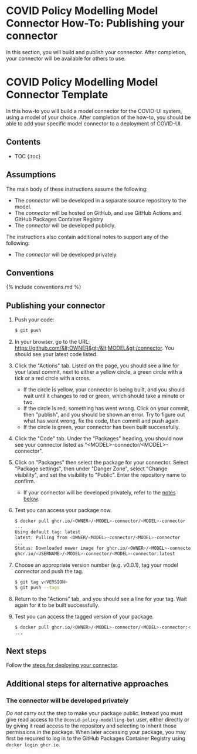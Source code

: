 # COVID Policy Modelling Model Connector How-To: Publishing your connector

In this section, you will build and publish your connector.
After completion, your connector will be available for others to use.

# COVID Policy Modelling Model Connector Template

In this how-to you will build a model connector for the COVID-UI system, using a model of your choice.
After completion of the how-to, you should be able to add your specific model connector to a deployment of COVID-UI.

## Contents

* TOC
{:toc}

## Assumptions

The main body of these instructions assume the following:

* The *connector* will be developed in a separate source repository to the model.
* The *connector* will be hosted on GitHub, and use GitHub Actions and GitHub Packages Container Registry
* The *connector* will be developed publicly.

The instructions also contain additional notes to support any of the following:

* The *connector* will be developed privately.

## Conventions

{% include conventions.md %}

## Publishing your connector

1. Push your code:

   ```bash
   $ git push
   ```

1. In your browser, go to the URL: https://github.com/&lt;OWNER&gt;/&lt;MODEL&gt;/connector.
   You should see your latest code listed.

1. Click the "Actions" tab.
   Listed on the page, you should see a line for your latest commit, next to either a yellow circle, a green circle with a tick or a red circle with a cross.

   * If the circle is yellow, your connector is being built, and you should wait until it changes to red or green, which should take a minute or two.
   * If the circle is red, something has went wrong. Click on your commit, then "publish", and you should be shown an error. Try to figure out what has went wrong, fix the code, then commit and push again.
   * If the circle is green, your connector has been built successfully.

1. Click the "Code" tab.
   Under the "Packages" heading, you should now see your connector listed as "&lt;MODEL&gt;-connector/&lt;MODEL&gt;-connector".

1. Click on "Packages" then select the package for your connector.
   Select "Package settings", then under "Danger Zone", select "Change visibility", and set the visibility to "Public".
   Enter the repository name to confirm.
   * If your connector will be developed privately, refer to the [notes below](#the-connector-will-be-developed-privately).

1. Test you can access your package now.

   ```bash
   $ docker pull ghcr.io/<OWNER>/<MODEL>-connector/<MODEL>-connector
   ...
   Using default tag: latest
   latest: Pulling from <OWNER/<MODEL>-connector/<MODEL>-connector
   ...
   Status: Downloaded newer image for ghcr.io/<OWNER>/<MODEL>-connector/<MODEL>-connector:latest
   ghcr.io/<USERNAME>/<MODEL>-connector/<MODEL>-connector:latest
   ```

1. Choose an appropriate version number (e.g. v0.0.1), tag your model connector and push the tag.

   ```bash
   $ git tag v<VERSION>
   $ git push --tags
   ```

1. Return to the "Actions" tab, and you should see a line for your tag. Wait again for it to be built successfully.

1. Test you can access the tagged version of your package.

   ```bash
   $ docker pull ghcr.io/<OWNER>/<MODEL>-connector/<MODEL>-connector:<VERSION>
   ...
   ```

## Next steps

Follow the [steps for deploying your connector](deploy.md).

## Additional steps for alternative approaches

### The connector will be developed privately

*Do not* carry out the step to make your package public.
Instead you must give read access to the `@covid-policy-modelling-bot` user, either directly or by giving it read access to the repository and selecting to inherit those permissions in the package.
When later accessing your package, you may first be required to log in to the GitHub Packages Container Registry using `docker login ghcr.io`.

